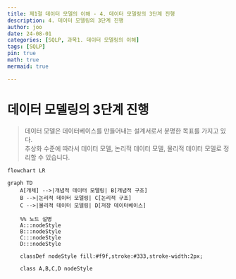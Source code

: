 ```yaml
---
title: 제1절 데이터 모델의 이해 - 4. 데이터 모델링의 3단계 진행
description: 4. 데이터 모델링의 3단계 진행
author: joo
date: 24-08-01
categories: [SQLP, 과목1. 데이터 모델링의 이해]
tags: [SQLP]
pin: true
math: true
mermaid: true

---
```


# 데이터 모델링의 3단계 진행
> 데이터 모델은 데이터베이스를 만들어내는 설계서로서 분명한 목표를 가지고 있다.<br>
> 추상화 수준에 따라서 데이터 모델, 논리적 데이터 모델, 물리적 데이터 모델로 정리할 수 있습니다.


```mermaid
flowchart LR

graph TD
    A[개체] -->|개념적 데이터 모델링| B[개념적 구조]
    B -->|논리적 데이터 모델링| C[논리적 구조]
    C -->|물리적 데이터 모델링| D[저장 데이터베이스]

    %% 노드 설명
    A:::nodeStyle
    B:::nodeStyle
    C:::nodeStyle
    D:::nodeStyle

    classDef nodeStyle fill:#f9f,stroke:#333,stroke-width:2px;
    
    class A,B,C,D nodeStyle

    
```
